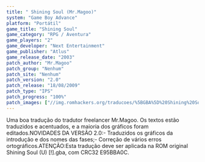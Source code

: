 ```yaml
---
title: " Shining Soul (Mr.Magoo)"
system: "Game Boy Advance"
platform: "Portátil"
game_title: "Shining Soul"
game_category: "RPG / Aventura"
game_players: "2"
game_developer: "Next Entertainment"
game_publisher: "Atlus"
game_release_date: "2003"
patch_author: "Mr.Magoo"
patch_group: "Nenhum"
patch_site: "Nenhum"
patch_version: "2.0"
patch_release: "18/08/2009"
patch_type: "IPS"
patch_progress: "100%"
patch_images: ["//img.romhackers.org/traducoes/%5BGBA%5D%20Shining%20Soul%20-%20Mr.Magoo%20-%201.png","//img.romhackers.org/traducoes/%5BGBA%5D%20Shining%20Soul%20-%20Mr.Magoo%20-%202.png","//img.romhackers.org/traducoes/%5BGBA%5D%20Shining%20Soul%20-%20Mr.Magoo%20-%203.png"]
---
```

Uma boa tradução do tradutor freelancer Mr.Magoo. Os textos estão traduzidos e acentuados, e a maioria dos gráficos foram editados.NOVIDADES DA VERSÃO 2.0:- Traduzidos os gráficos da introdução e dos nomes das fases;- Correção de vários erros ortográficos.ATENÇÃO:Esta tradução deve ser aplicada na ROM original Shining Soul (U) [!].gba, com CRC32 E95BBA0C.